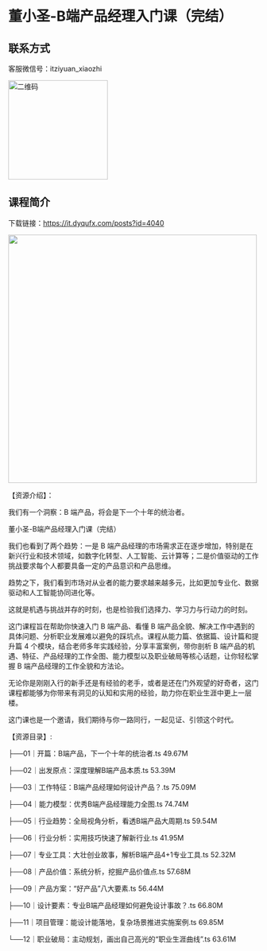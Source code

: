 # 董小圣-B端产品经理入门课（完结）

## 联系方式

客服微信号：itziyuan_xiaozhi

<img src="https://ziyuanyun.oss-cn-guangzhou.aliyuncs.com/common/20240614073449/666b82192834a.jpg" width="200" height="200" alt="二维码">

## 课程简介

下载链接：https://it.dyqufx.com/posts?id=4040

<img src="https://ziyuanyun.oss-cn-guangzhou.aliyuncs.com/yun/20240515185559/664494bfc2eda.jpg" width="500" alt="">

  【资源介绍】：

 我们有一个洞察：B 端产品，将会是下一个十年的统治者。

 董小圣-B端产品经理入门课（完结）



 我们也看到了两个趋势：一是 B 端产品经理的市场需求正在逐步增加，特别是在新兴行业和技术领域，如数字化转型、人工智能、云计算等；二是价值驱动的工作挑战要求每个人都要具备一定的产品意识和产品思维。

 趋势之下，我们看到市场对从业者的能力要求越来越多元，比如更加专业化、数据驱动和人工智能协同进化等。

 这就是机遇与挑战并存的时刻，也是检验我们选择力、学习力与行动力的时刻。

 这门课程旨在帮助你快速入门 B 端产品、看懂 B 端产品全貌、解决工作中遇到的具体问题、分析职业发展难以避免的踩坑点。课程从能力篇、依据篇、设计篇和提升篇 4 个模块，结合老师多年实践经验，分享丰富案例，带你剖析 B 端产品的机遇、特征、产品经理的工作全图、能力模型以及职业破局等核心话题，让你轻松掌握 B 端产品经理的工作全貌和方法论。

 无论你是刚刚入行的新手还是有经验的老手，或者是还在门外观望的好奇者，这门课程都能够为你带来有洞见的认知和实用的经验，助力你在职业生涯中更上一层楼。

 这门课也是一个邀请，我们期待与你一路同行，一起见证、引领这个时代。

 【资源目录】:

 ├──01｜开篇：B端产品，下一个十年的统治者.ts 49.67M

 ├──02｜出发原点：深度理解B端产品本质.ts 53.39M

 ├──03｜工作特征：B端产品经理如何设计产品？.ts 75.09M

 ├──04｜能力模型：优秀B端产品经理能力全图.ts 74.74M

 ├──05｜行业趋势：全局视角分析，看透B端产品大周期.ts 59.54M

 ├──06｜行业分析：实用技巧快速了解新行业.ts 41.95M

 ├──07｜专业工具：大壮创业故事，解析B端产品4+1专业工具.ts 52.32M

 ├──08｜产品价值：系统分析，挖掘产品价值点.ts 57.68M

 ├──09｜产品方案：“好产品”八大要素.ts 56.44M

 ├──10｜设计要素：专业B端产品经理如何避免设计事故？.ts 66.80M

 ├──11｜项目管理：能设计能落地，复杂场景推进实施案例.ts 69.85M

 └──12｜职业破局：主动规划，画出自己高光的“职业生涯曲线”.ts 63.61M

  
